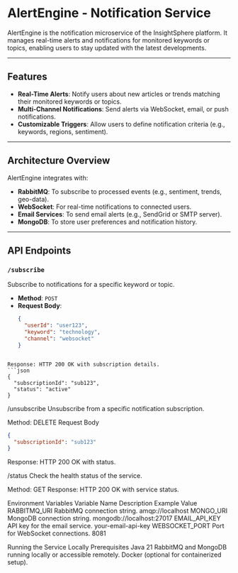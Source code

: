 # AlertEngine - Notification Service

AlertEngine is the notification microservice of the InsightSphere platform. It manages real-time alerts and notifications for monitored keywords or topics, enabling users to stay updated with the latest developments.

---

## Features

- **Real-Time Alerts**: Notify users about new articles or trends matching their monitored keywords or topics.
- **Multi-Channel Notifications**: Send alerts via WebSocket, email, or push notifications.
- **Customizable Triggers**: Allow users to define notification criteria (e.g., keywords, regions, sentiment).

---

## Architecture Overview

AlertEngine integrates with:
- **RabbitMQ**: To subscribe to processed events (e.g., sentiment, trends, geo-data).
- **WebSocket**: For real-time notifications to connected users.
- **Email Services**: To send email alerts (e.g., SendGrid or SMTP server).
- **MongoDB**: To store user preferences and notification history.

---

## API Endpoints

### `/subscribe`
Subscribe to notifications for a specific keyword or topic.
- **Method**: `POST`
- **Request Body**:
  ```json
  {
    "userId": "user123",
    "keyword": "technology",
    "channel": "websocket"
  }
```

Response: HTTP 200 OK with subscription details.
```json
{
  "subscriptionId": "sub123",
  "status": "active"
}
```

/unsubscribe
Unsubscribe from a specific notification subscription.

Method: DELETE
Request Body
```json
{
  "subscriptionId": "sub123"
}
```

Response: HTTP 200 OK with status.


/status
Check the health status of the service.

Method: GET
Response: HTTP 200 OK with service status.


Environment Variables
Variable Name	Description			Example Value
RABBITMQ_URI	RabbitMQ connection string.	amqp://localhost
MONGO_URI	MongoDB connection string.	mongodb://localhost:27017
EMAIL_API_KEY	API key for the email service.	your-email-api-key
WEBSOCKET_PORT	Port for WebSocket connections.	8081

Running the Service Locally
Prerequisites
Java 21
RabbitMQ and MongoDB running locally or accessible remotely.
Docker (optional for containerized setup).
